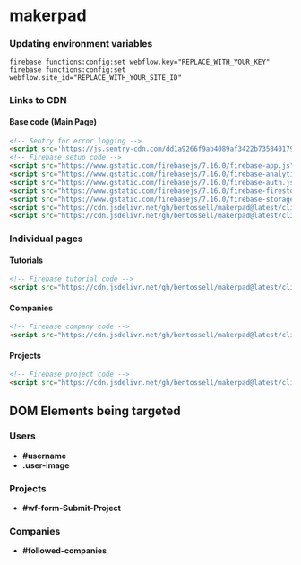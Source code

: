 # makerpad

### Updating environment variables
```
firebase functions:config:set webflow.key="REPLACE_WITH_YOUR_KEY"
firebase functions:config:set webflow.site_id="REPLACE_WITH_YOUR_SITE_ID"
```

### Links to CDN

#### Base code (Main Page)
```html
<!-- Sentry for error logging -->
<script src='https://js.sentry-cdn.com/dd1a9266f9ab4089af3422b735840179.min.js' crossorigin="anonymous"></script>
<!-- Firebase setup code -->
<script src="https://www.gstatic.com/firebasejs/7.16.0/firebase-app.js"></script>
<script src="https://www.gstatic.com/firebasejs/7.16.0/firebase-analytics.js"></script>
<script src="https://www.gstatic.com/firebasejs/7.16.0/firebase-auth.js"></script>
<script src="https://www.gstatic.com/firebasejs/7.16.0/firebase-firestore.js"></script>
<script src="https://www.gstatic.com/firebasejs/7.16.0/firebase-storage.js"></script>
<script src="https://cdn.jsdelivr.net/gh/bentossell/makerpad@latest/client/firebase.js"></script>
<script src="https://cdn.jsdelivr.net/gh/bentossell/makerpad@latest/client/user.js"></script>
```

### Individual pages

#### Tutorials
```html
<!-- Firebase tutorial code -->
<script src="https://cdn.jsdelivr.net/gh/bentossell/makerpad@latest/client/tutorials.js"></script>
```

#### Companies
```html
<!-- Firebase company code -->
<script src="https://cdn.jsdelivr.net/gh/bentossell/makerpad@latest/client/companies.js"></script>
```

#### Projects
```html
<!-- Firebase project code -->
<script src="https://cdn.jsdelivr.net/gh/bentossell/makerpad@latest/client/projects.js"></script>
```

## DOM Elements being targeted

### Users
- **#username**
- **.user-image**

### Projects
- **#wf-form-Submit-Project**

### Companies
- **#followed-companies**
